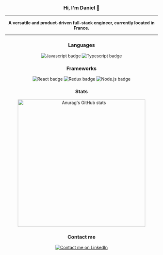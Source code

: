 <div align="center">
  <h3>Hi, I'm Daniel 👋</h3>

  <hr />

  <b>A versatile and product-driven full-stack engineer, currently located in France.</b>

  <hr />

  <h3>Languages</h3>

  <img
    alt="Javascript badge"
    src="https://img.shields.io/badge/JavaScript-323330?style=for-the-badge&logo=javascript&logoColor=F7DF1E"
  />
  <img
    alt="Typescript badge"
    src="https://img.shields.io/badge/TypeScript-007ACC?style=for-the-badge&logo=typescript&logoColor=white"
  />

  <h3>Frameworks</h3>

  <img
    alt="React badge"
    src="https://img.shields.io/badge/React-20232A?style=for-the-badge&logo=react&logoColor=61DAFB"
  />
  <img
    alt="Redux badge"
    src="https://img.shields.io/badge/Redux-593D88?style=for-the-badge&logo=redux&logoColor=white"
  />
  <img
    alt="Node.js badge"
    src="https://img.shields.io/badge/Node.js-339933?style=for-the-badge&logo=nodedotjs&logoColor=white"
  />

  <h3>Stats</h3>

  <img
    width="420"
    alt="Anurag's GitHub stats"
    src="https://github-readme-stats.vercel.app/api?username=danielpes&show_icons=true&count_private=true&theme=nord&hide=contribs"
  />

  <h3>Contact me</h3>

  <a href="https://linkedin.com/in/danieldepaula">
    <img
      alt="Contact me on LinkedIn"
      src="https://img.shields.io/badge/LinkedIn-0077B5?style=for-the-badge&logo=linkedin&logoColor=white"
    />
  </a>
</div>

